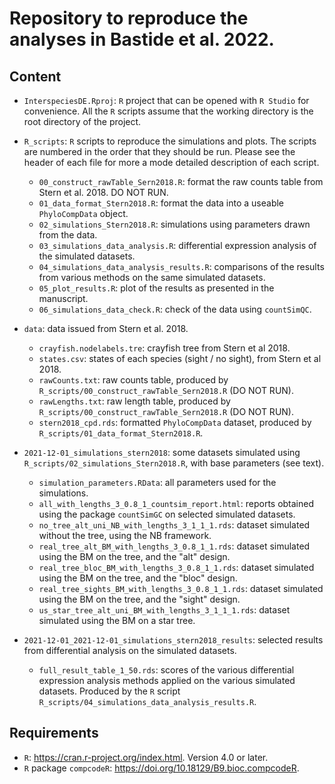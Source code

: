 # Repository to reproduce the analyses in Bastide et al. 2022.

## Content

* `InterspeciesDE.Rproj`: `R` project that can be opened with `R Studio` for convenience. 
All the `R` scripts assume that the working directory is the root directory of the project.

* `R_scripts`: `R` scripts to reproduce the simulations and plots.
The scripts are numbered in the order that they should be run.
Please see the header of each file for more a mode detailed description of each script.
  * `00_construct_rawTable_Sern2018.R`: format the raw counts table from Stern et al. 2018. DO NOT RUN.
  * `01_data_format_Stern2018.R`: format the data into a useable `PhyloCompData` object.
  * `02_simulations_Stern2018.R`: simulations using parameters drawn from the data.
  * `03_simulations_data_analysis.R`: differential expression analysis of the simulated datasets.
  * `04_simulations_data_analysis_results.R`: comparisons of the results from various methods on the same simulated datasets.
  * `05_plot_results.R`: plot of the results as presented in the manuscript.
  * `06_simulations_data_check.R`: check of the data using `countSimQC`.

* `data`: data issued from Stern et al. 2018.
  * `crayfish.nodelabels.tre`: crayfish tree from Stern et al 2018.
  * `states.csv`: states of each species (sight / no sight), from Stern et al 2018.
  * `rawCounts.txt`: raw counts table, produced by `R_scripts/00_construct_rawTable_Sern2018.R` (DO NOT RUN).
  * `rawLengths.txt`: raw length table, produced by `R_scripts/00_construct_rawTable_Sern2018.R` (DO NOT RUN).
  * `stern2018_cpd.rds`: formatted `PhyloCompData` dataset, produced by `R_scripts/01_data_format_Stern2018.R`.

* `2021-12-01_simulations_stern2018`: some datasets simulated using `R_scripts/02_simulations_Stern2018.R`, with base parameters (see text).
  * `simulation_parameters.RData`: all parameters used for the simulations.
  * `all_with_lengths_3_0.8_1_countsim_report.html`: reports obtained using the package `countSimGC` on selected simulated datasets.
  * `no_tree_alt_uni_NB_with_lengths_3_1_1_1.rds`: dataset simulated without the tree, using the NB framework.
  * `real_tree_alt_BM_with_lengths_3_0.8_1_1.rds`: dataset simulated using the BM on the tree, and the "alt" design.
  * `real_tree_bloc_BM_with_lengths_3_0.8_1_1.rds`: dataset simulated using the BM on the tree, and the "bloc" design.
  * `real_tree_sights_BM_with_lengths_3_0.8_1_1.rds`: dataset simulated using the BM on the tree, and the "sight" design.
  * `us_star_tree_alt_uni_BM_with_lengths_3_1_1_1.rds`: dataset simulated using the BM on a star tree.

* `2021-12-01_2021-12-01_simulations_stern2018_results`: selected results from differential analysis on the simulated datasets.
  * `full_result_table_1_50.rds`: scores of the various differential expression analysis methods applied on the various simulated datasets.
    Produced by the `R` script `R_scripts/04_simulations_data_analysis_results.R`.

## Requirements

* `R`: https://cran.r-project.org/index.html. Version 4.0 or later.
* `R` package `compcodeR`: https://doi.org/10.18129/B9.bioc.compcodeR.
